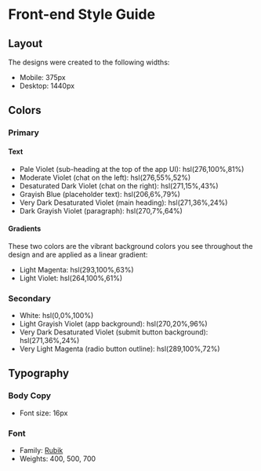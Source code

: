 # Front-end Style Guide

## Layout

The designs were created to the following widths:

- Mobile: 375px
- Desktop: 1440px

## Colors

### Primary

#### Text

- Pale Violet (sub-heading at the top of the app UI): hsl(276,100%,81%)
- Moderate Violet (chat on the left): hsl(276,55%,52%)
- Desaturated Dark Violet (chat on the right): hsl(271,15%,43%)
- Grayish Blue (placeholder text): hsl(206,6%,79%)
- Very Dark Desaturated Violet (main heading): hsl(271,36%,24%)
- Dark Grayish Violet (paragraph): hsl(270,7%,64%)

#### Gradients

These two colors are the vibrant background colors you see throughout the design and are applied as a linear gradient:

- Light Magenta: hsl(293,100%,63%)
- Light Violet: hsl(264,100%,61%)

### Secondary

- White: hsl(0,0%,100%)
- Light Grayish Violet (app background): hsl(270,20%,96%)
- Very Dark Desaturated Violet (submit button background): hsl(271,36%,24%)
- Very Light Magenta (radio button outline): hsl(289,100%,72%)

## Typography

### Body Copy

- Font size: 16px

### Font

- Family: [Rubik](https://fonts.google.com/specimen/Rubik)
- Weights: 400, 500, 700
